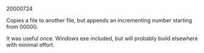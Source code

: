 20000724

Copies a file to another file, but appends an incrementing number starting from 00000.

It was useful once. Windows exe included, but will probably build elsewhere with minimal effort.
